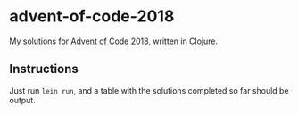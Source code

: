 # advent-of-code-2018

My solutions for [Advent of Code 2018](https://adventofcode.com/2018), written in Clojure.

## Instructions

Just run `lein run`, and a table with the solutions completed so far should be output.
